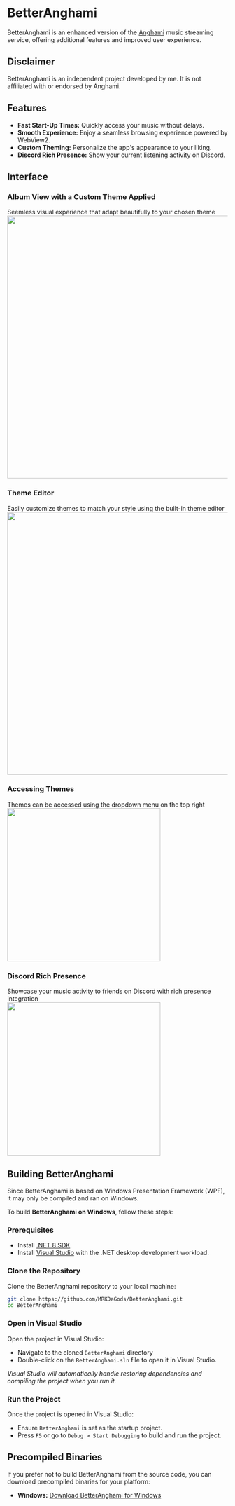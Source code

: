 # BetterAnghami

BetterAnghami is an enhanced version of the <a href="https://www.anghami.com/">Anghami</a> music streaming service, offering additional features and improved user experience.

## Disclaimer

BetterAnghami is an independent project developed by me. It is not affiliated with or endorsed by Anghami.

## Features

- **Fast Start-Up Times:** Quickly access your music without delays.
- **Smooth Experience:** Enjoy a seamless browsing experience powered by WebView2.
- **Custom Theming:** Personalize the app's appearance to your liking.
- **Discord Rich Presence:** Show your current listening activity on Discord.
  
## Interface

### Album View with a Custom Theme Applied
Seemless visual experience that adapt beautifully to your chosen theme <br />
<img src="https://github.com/MRKDaGods/BetterAnghami/assets/25166537/eaa39933-88d5-4ef0-a1ef-ce6f2ccb5ce8" width="600" />

### Theme Editor
Easily customize themes to match your style using the built-in theme editor <br/>
<img src="https://github.com/MRKDaGods/BetterAnghami/assets/25166537/4aa3cd5d-0348-41a1-8c9d-a9c2dab9d38f" width="600" />

### Accessing Themes
Themes can be accessed using the dropdown menu on the top right <br/>
<img src="https://github.com/MRKDaGods/BetterAnghami/assets/25166537/ce444ab3-03fd-467f-a921-ad6503ab2106" height="350" />

### Discord Rich Presence
Showcase your music activity to friends on Discord with rich presence integration <br />
<img src="https://github.com/MRKDaGods/BetterAnghami/assets/25166537/453f450a-a21a-4014-b964-0662654dc551" width="350" />

## Building BetterAnghami

Since BetterAnghami is based on Windows Presentation Framework (WPF), it may only be compiled and ran on Windows. <br />

To build **BetterAnghami on Windows**, follow these steps:

### Prerequisites

- Install [.NET 8 SDK](https://dotnet.microsoft.com/en-us/download/dotnet/8.0).
- Install [Visual Studio](https://visualstudio.microsoft.com/) with the .NET desktop development workload.

### Clone the Repository

Clone the BetterAnghami repository to your local machine:

```bash
git clone https://github.com/MRKDaGods/BetterAnghami.git
cd BetterAnghami
```

### Open in Visual Studio
Open the project in Visual Studio:
- Navigate to the cloned `BetterAnghami` directory
- Double-click on the `BetterAnghami.sln` file to open it in Visual Studio.


*Visual Studio will automatically handle restoring dependencies and compiling the project when you run it.*

### Run the Project
Once the project is opened in Visual Studio:
- Ensure `BetterAnghami` is set as the startup project.
- Press `F5` or go to `Debug > Start Debugging` to build and run the project.

## Precompiled Binaries

If you prefer not to build BetterAnghami from the source code, you can download precompiled binaries for your platform:

- **Windows:** [Download BetterAnghami for Windows](https://github.com/MRKDaGods/BetterAnghami/releases/latest)
